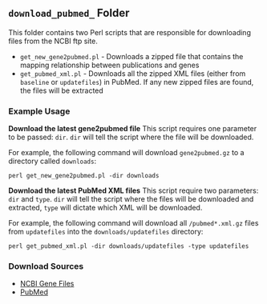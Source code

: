 ## `download_pubmed_` Folder

This folder contains two Perl scripts that are responsible for downloading files from the NCBI ftp site.

* `get_new_gene2pubmed.pl` - Downloads a zipped file that contains the mapping relationship between publications and genes
* `get_pubmed_xml.pl` - Downloads all the zipped XML files (either from `baseline` or `updatefiles`) in PubMed. If any new zipped files are found, the files will be extracted


### Example Usage

**Download the latest gene2pubmed file**
This script requires one parameter to be passed: `dir`. `dir` will tell the script where the file will be downloaded. 

For example, the following command will download `gene2pubmed.gz` to a directory called `downloads`:

```
perl get_new_gene2pubmed.pl -dir downloads
```

**Download the latest PubMed XML files**
This script require two parameters: `dir` and `type`. `dir` will tell the script where the files will be downloaded and extracted, `type` will dictate which XML will be downloaded. 

For example, the following command will download all `/pubmed*.xml.gz` files from `updatefiles` into the `downloads/updatefiles` directory:

```
perl get_pubmed_xml.pl -dir downloads/updatefiles -type updatefiles
```

### Download Sources
* [NCBI Gene Files](ftp://ftp.ncbi.nlm.nih.gov/gene/DATA/)
* [PubMed](ftp://ftp.ncbi.nlm.nih.gov/pubmed/)
